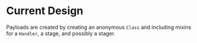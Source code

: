# Current Design

Payloads are created by creating an anonymous `Class` and including mixins for a `Handler`, a stage, and possibly a stager.

